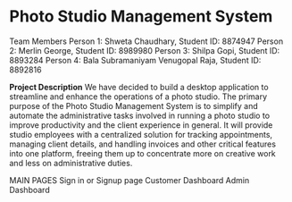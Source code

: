 # Photo Studio Management System
Team Members
Person 1: Shweta Chaudhary, Student ID: 8874947
Person 2: Merlin George, Student ID: 8989980
Person 3: Shilpa Gopi, Student ID: 8893284
Person 4: Bala Subramaniyam Venugopal Raja, Student ID: 8892816

**Project Description**
We have decided to build a desktop application to streamline and enhance the operations of a photo studio. The primary purpose of the Photo Studio Management System is to simplify and automate the administrative tasks involved in running a photo studio to improve productivity and the client experience in general. It will provide studio employees with a centralized solution for tracking appointments, managing client details, and handling invoices and other critical features into one platform, freeing them up to concentrate more on creative work and less on administrative duties. 

MAIN PAGES
Sign in or Signup page 
Customer Dashboard
Admin Dashboard
